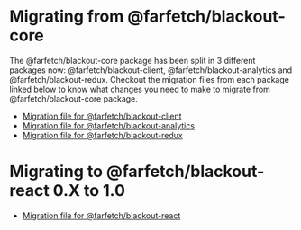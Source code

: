 # Migrating from @farfetch/blackout-core

The @farfetch/blackout-core package has been split in 3 different packages now: @farfetch/blackout-client, @farfetch/blackout-analytics and @farfetch/blackout-redux. Checkout the migration files from each package linked below to know what changes you need to make to migrate from @farfetch/blackout-core package.

- [Migration file for @farfetch/blackout-client](client/MIGRATION.md)
- [Migration file for @farfetch/blackout-analytics](analytics/MIGRATION.md)
- [Migration file for @farfetch/blackout-redux](redux/MIGRATION.md)

# Migrating to @farfetch/blackout-react 0.X to 1.0

- [Migration file for @farfetch/blackout-react](react/MIGRATION.md)

